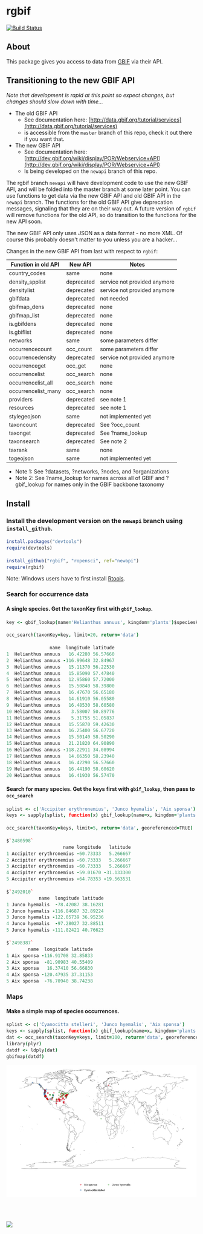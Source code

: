 rgbif
=====

[![Build Status](https://api.travis-ci.org/ropensci/rgbif.png)](https://travis-ci.org/ropensci/rgbif)

## About
This package gives you access to data from [GBIF](http://www.gbif.org/) via their API.

## Transitioning to the new GBIF API

*Note that development is rapid at this point so expect changes, but changes should slow down with time...*

+ The old GBIF API
	+ See documentation here: [http://data.gbif.org/tutorial/services](http://data.gbif.org/tutorial/services)
	+ is accessible from the `master` branch of this repo, check it out there if you want that. 
+ The new GBIF API
	+ See documentation here: [http://dev.gbif.org/wiki/display/POR/Webservice+API](http://dev.gbif.org/wiki/display/POR/Webservice+API)
	+ Is being developed on the `newapi` branch of this repo.

The rgbif branch `newapi` will have development code to use the new GBIF API, and will be folded into the master branch at some later point. You can use functions to get data via the new GBIF API and old GBIF API in the `newapi` branch. The functions for the old GBIF API give deprecation messages, signaling that they are on their way out. A future version of `rgbif` will remove functions for the old API, so do transition to the functions for the new API soon.

The new GBIF API only uses JSON as a data format - no more XML. Of course this probably doesn't matter to you unless you are a hacker...

Changes in the new GBIF API from last with respect to `rgbif`:

| Function in old API | New API | Notes |
| ------ | ------- | ------ |
| country_codes | same | none |
| density_spplist | deprecated | service not provided anymore |
| densitylist | deprecated | service not provided anymore |
| gbifdata | deprecated | not needed |
| gbifmap_dens | deprecated | none |
| gbifmap_list | deprecated | none |
| is.gbifdens | deprecated | none |
| is.gbiflist | deprecated | none |
| networks | same | some parameters differ |
| occurrencecount | occ_count | some parameters differ |
| occurrencedensity | deprecated | service not provided anymore |
| occurrenceget | occ_get | none |
| occurrencelist | occ_search | none |
| occurrencelist_all | occ_search | none |
| occurrencelist_many | occ_search | none |
| providers | deprecated | see note 1 |
| resources | deprecated | see note 1 |
| stylegeojson | same | not implemented yet |
| taxoncount | deprecated | See ?occ_count |
| taxonget | deprecated | See ?name_lookup |
| taxonsearch | deprecated | See note 2 |
| taxrank | same | none |
| togeojson | same | not implemented yet |

* Note 1: See ?datasets, ?networks, ?nodes, and ?organizations
* Note 2: See ?name_lookup for names across all of GBIF and ?gbif_lookup for names only in the GBIF backbone taxonomy

## Install

### Install the development version on the `newapi` branch using `install_github`.

```R
install.packages("devtools")
require(devtools)

install_github("rgbif", "ropensci", ref="newapi")
require(rgbif)
```

Note: Windows users have to first install [Rtools](http://cran.r-project.org/bin/windows/Rtools/).

### Search for occurrence data

#### A single species. Get the taxonKey first with `gbif_lookup`.

```coffee
key <- gbif_lookup(name='Helianthus annuus', kingdom='plants')$speciesKey

occ_search(taxonKey=key, limit=20, return='data')

                name  longitude latitude
1  Helianthus annuus   16.42280 56.57660
2  Helianthus annuus -116.99648 32.84967
3  Helianthus annuus   15.11370 56.22530
4  Helianthus annuus   15.85090 57.47840
5  Helianthus annuus   12.95860 57.72000
6  Helianthus annuus   15.50840 58.39800
7  Helianthus annuus   16.47670 56.65180
8  Helianthus annuus   14.61910 56.05580
9  Helianthus annuus   16.48530 58.60580
10 Helianthus annuus    3.58007 50.89776
11 Helianthus annuus    5.31755 51.05837
12 Helianthus annuus   15.55870 59.42630
13 Helianthus annuus   16.25400 56.67720
14 Helianthus annuus   15.50140 58.50290
15 Helianthus annuus   21.21820 64.90890
16 Helianthus annuus -118.22911 34.08994
17 Helianthus annuus   14.66350 58.23940
18 Helianthus annuus   16.42290 56.57660
19 Helianthus annuus   16.44190 58.60620
20 Helianthus annuus   16.41930 56.57470
```

#### Search for many species. Get the keys first with `gbif_lookup`, then pass to `occ_search`

```coffee
splist <- c('Accipiter erythronemius', 'Junco hyemalis', 'Aix sponsa')
keys <- sapply(splist, function(x) gbif_lookup(name=x, kingdom='plants')$speciesKey, USE.NAMES=FALSE)

occ_search(taxonKey=keys, limit=5, return='data', georeferenced=TRUE)

$`2480598`
                     name longitude   latitude
1 Accipiter erythronemius -60.73333   5.266667
2 Accipiter erythronemius -60.73333   5.266667
3 Accipiter erythronemius -60.73333   5.266667
4 Accipiter erythronemius -59.01670 -31.133300
5 Accipiter erythronemius -64.78353 -19.563531

$`2492010`
            name  longitude latitude
1 Junco hyemalis  -78.42087 38.16281
2 Junco hyemalis -116.84687 32.89224
3 Junco hyemalis -122.05739 36.95236
4 Junco hyemalis  -97.28027 32.88511
5 Junco hyemalis -111.82421 40.76623

$`2498387`
        name  longitude latitude
1 Aix sponsa -116.91708 32.85833
2 Aix sponsa  -81.90983 40.55409
3 Aix sponsa   16.37410 56.66830
4 Aix sponsa -120.47935 37.31153
5 Aix sponsa  -76.70940 38.74238
```

### Maps

#### Make a simple map of species occurrences. 

```coffee
splist <- c('Cyanocitta stelleri', 'Junco hyemalis', 'Aix sponsa')
keys <- sapply(splist, function(x) gbif_lookup(name=x, kingdom='plants')$speciesKey, USE.NAMES=FALSE)
dat <- occ_search(taxonKey=keys, limit=100, return='data', georeferenced=TRUE)
library(plyr)
datdf <- ldply(dat)
gbifmap(datdf)
```

![](inst/assets/img/gbifmap.png)

<br><br>

[![](http://ropensci.org/public_images/github_footer.png)](http://ropensci.org)